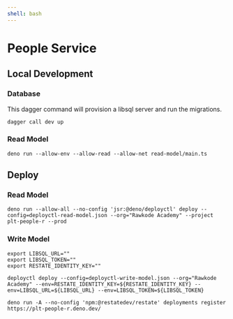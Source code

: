 ```yaml
---
shell: bash
---
```


# People Service

## Local Development

### Database

This dagger command will provision a libsql server and run the migrations.

```shell '{"name": "dev"}'
dagger call dev up
```

### Read Model

```shell '{"name": "read-model"}'
deno run --allow-env --allow-read --allow-net read-model/main.ts
```

## Deploy

### Read Model

```shell '{"name": "deploy-read-model"}'
deno run --allow-all --no-config 'jsr:@deno/deployctl' deploy --config=deployctl-read-model.json --org="Rawkode Academy" --project plt-people-r --prod
```

### Write Model

```shell '{"name": "deploy-write-model"}'
export LIBSQL_URL=""
export LIBSQL_TOKEN=""
export RESTATE_IDENTITY_KEY=""

deployctl deploy --config=deployctl-write-model.json --org="Rawkode Academy" --env=RESTATE_IDENTITY_KEY=${RESTATE_IDENTITY_KEY} --env=LIBSQL_URL=${LIBSQL_URL} --env=LIBSQL_TOKEN=${LIBSQL_TOKEN}

deno run -A --no-config 'npm:@restatedev/restate' deployments register https://plt-people-r.deno.dev/
```
